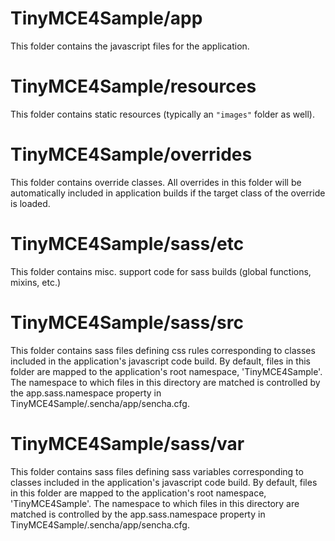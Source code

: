 # TinyMCE4Sample/app

This folder contains the javascript files for the application.

# TinyMCE4Sample/resources

This folder contains static resources (typically an `"images"` folder as well).

# TinyMCE4Sample/overrides

This folder contains override classes. All overrides in this folder will be 
automatically included in application builds if the target class of the override
is loaded.

# TinyMCE4Sample/sass/etc

This folder contains misc. support code for sass builds (global functions, 
mixins, etc.)

# TinyMCE4Sample/sass/src

This folder contains sass files defining css rules corresponding to classes
included in the application's javascript code build.  By default, files in this 
folder are mapped to the application's root namespace, 'TinyMCE4Sample'. The
namespace to which files in this directory are matched is controlled by the
app.sass.namespace property in TinyMCE4Sample/.sencha/app/sencha.cfg. 

# TinyMCE4Sample/sass/var

This folder contains sass files defining sass variables corresponding to classes
included in the application's javascript code build.  By default, files in this 
folder are mapped to the application's root namespace, 'TinyMCE4Sample'. The
namespace to which files in this directory are matched is controlled by the
app.sass.namespace property in TinyMCE4Sample/.sencha/app/sencha.cfg. 
